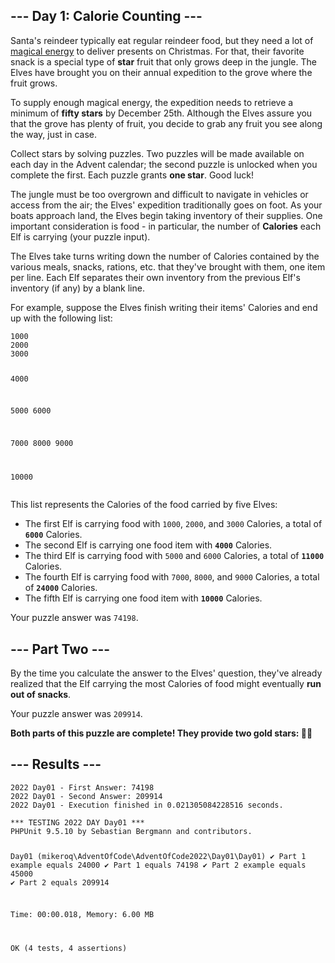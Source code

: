 <article class="day-desc"><h2>--- Day 1: Calorie Counting ---</h2><p>Santa's reindeer typically eat regular reindeer food, but they need a lot of <a href="/2018/day/25">magical energy</a> to deliver presents on Christmas. For that, their favorite snack is a special type of <b class="star">star</b> fruit that only grows deep in the jungle. The Elves have brought you on their annual expedition to the grove where the fruit grows.</p>
<p>To supply enough magical energy, the expedition needs to retrieve a minimum of <b class="star">fifty stars</b> by December 25th. Although the Elves assure you that the grove has plenty of fruit, you decide to grab any fruit you see along the way, just in case.</p>
<p>Collect stars by solving puzzles.  Two puzzles will be made available on each day in the Advent calendar; the second puzzle is unlocked when you complete the first.  Each puzzle grants <b class="star">one star</b>. Good luck!</p>
<p>The jungle must be too overgrown and difficult to navigate in vehicles or access from the air; the Elves' expedition traditionally goes on foot. As your boats approach land, the Elves begin taking inventory of their supplies. One important consideration is food - in particular, the number of <b>Calories</b> each Elf is carrying (your puzzle input).</p>
<p>The Elves take turns writing down the number of Calories contained by the various meals, snacks, rations, <span title="By &quot;etc&quot;, you're pretty sure they just mean &quot;more snacks&quot;.">etc.</span> that they've brought with them, one item per line. Each Elf separates their own inventory from the previous Elf's inventory (if any) by a blank line.</p>
<p>For example, suppose the Elves finish writing their items' Calories and end up with the following list:</p>
<pre><code>1000
2000
3000

4000

5000
6000

7000
8000
9000

10000
</code></pre>
<p>This list represents the Calories of the food carried by five Elves:</p>
<ul>
<li>The first Elf is carrying food with <code>1000</code>, <code>2000</code>, and <code>3000</code> Calories, a total of <code><b>6000</b></code> Calories.</li>
<li>The second Elf is carrying one food item with <code><b>4000</b></code> Calories.</li>
<li>The third Elf is carrying food with <code>5000</code> and <code>6000</code> Calories, a total of <code><b>11000</b></code> Calories.</li>
<li>The fourth Elf is carrying food with <code>7000</code>, <code>8000</code>, and <code>9000</code> Calories, a total of <code><b>24000</b></code> Calories.</li>
<li>The fifth Elf is carrying one food item with <code><b>10000</b></code> Calories.</li>
</ul>


</article>
<p>Your puzzle answer was <code>74198</code>.</p><article class="day-desc"><h2 id="part2">--- Part Two ---</h2><p>By the time you calculate the answer to the Elves' question, they've already realized that the Elf carrying the most Calories of food might eventually <b>run out of snacks</b>.</p>



</article>
<p>Your puzzle answer was <code>209914</code>.</p><p class="day-success"><b>Both parts of this puzzle are complete! They provide two gold stars: 🌟🌟</b></p>
<h2>--- Results ---</h2>
<pre><code>2022 Day01 - First Answer: 74198
2022 Day01 - Second Answer: 209914
2022 Day01 - Execution finished in 0.021305084228516 seconds.
</code></pre>
<pre><code>*** TESTING 2022 DAY Day01 ***
PHPUnit 9.5.10 by Sebastian Bergmann and contributors.

Day01 (mikeroq\AdventOfCode\AdventOfCode2022\Day01\Day01)
 ✔ Part 1 example equals 24000
 ✔ Part 1 equals 74198
 ✔ Part 2 example equals 45000
 ✔ Part 2 equals 209914

Time: 00:00.018, Memory: 6.00 MB

OK (4 tests, 4 assertions)
</code></pre>
